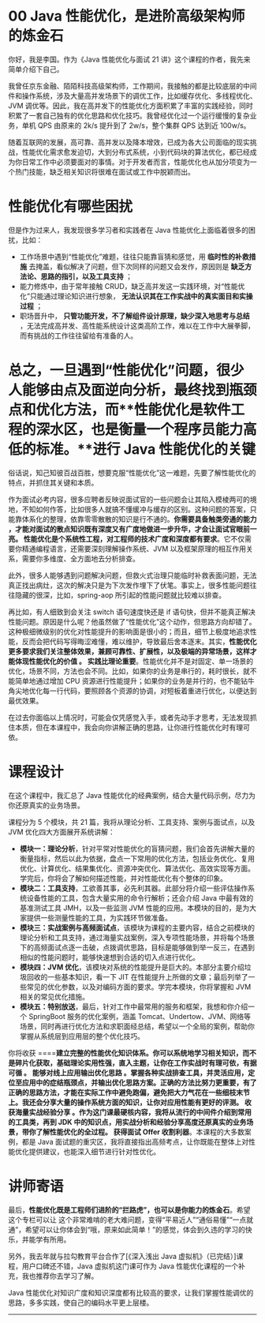 # 00 Java 性能优化，是进阶高级架构师的炼金石

你好，我是李国。作为《Java 性能优化与面试 21 讲》这个课程的作者，我先来简单介绍下自己。

我曾任京东金融、陌陌科技高级架构师，工作期间，我接触的都是比较底层的中间件和操作系统，涉及大量高并发场景下的调优工作，比如缓存优化、多线程优化、JVM 调优等。因此，我在高并发下的性能优化方面积累了丰富的实践经验，同时积累了一套自己独有的优化思路和优化技巧。我曾经优化过一个运行缓慢的复杂业务，单机 QPS 由原来的 2k/s 提升到了 2w/s，整个集群 QPS 达到近 100w/s。

随着互联网的发展，高可靠、高并发以及降本增效，已成为各大公司面临的现实挑战，性能优化需求愈发迫切，大到分布式系统，小到代码块的算法优化，都已经成为你日常工作中必须要面对的事情。对于开发者而言，性能优化也从加分项变为一个热门技能，缺乏相关知识将很难在面试或工作中脱颖而出。

# 性能优化有哪些困扰

但是作为过来人，我发现很多学习者和实践者在 Java 性能优化上面临着很多的困扰，比如：

- 工作场景中遇到“性能优化”难题，往往只能靠盲猜和感觉，用 **临时性的补救措施** 去掩盖，看似解决了问题，但下次同样的问题又会发作，原因则是 **缺乏方法论、思路的指引，以及工具支持** ；
- 能力修炼中，由于常年接触 CRUD，缺乏高并发这一实践环境，对“性能优化”只能通过理论知识进行想象， **无法认识其在工作实战中的真实面目和实操过程** ；
- 职场晋升中， **只管功能开发，不了解组件设计原理，缺少深入地思考与总结** ，无法完成高并发、高性能系统设计这类高阶工作，难以在工作中大展拳脚，而有挑战的工作往往留给有准备的人。

# 总之，一旦遇到“性能优化”问题，很少人能够由点及面逆向分析，最终找到瓶颈点和优化方法，而\*\*性能优化是软件工程的深水区，也是衡量一个程序员能力高低的标准。\*\*进行 Java 性能优化的关键

俗话说，知己知彼百战百胜，想要克服“性能优化”这一难题，先要了解性能优化的特点，并抓住其关键和本质。

作为面试必考内容，很多应聘者反映说面试官的一些问题会让其陷入模棱两可的境地，不知如何作答，比如很多人就搞不懂缓冲与缓存的区别。这种问题的答案，只能靠体系化的整理，依靠零零散散的知识是行不通的。**你需要具备触类旁通的能力 **，才能对面试的散点知识既有深度又有广度地做进一步升华，才会让面试官眼前一亮。** 性能优化是个系统性工程，对工程师的技术广度和深度都有要求**。它不仅需要你精通编程语言，还需要深刻理解操作系统、JVM 以及框架原理的相互作用关系，需要你多维度、全方面地去分析排查。

此外，很多人能够遇到问题解决问题，但救火式治理只能临时补救表面问题，无法真正找出病灶，这次的解决只是为下次发作埋下了伏笔。事实上，很多性能问题往往隐藏的很深，比如，spring-aop 所引起的性能问题就比较难以排查。

再比如，有人细致到会关注 switch 语句速度快还是 if 语句快，但并不能真正解决性能问题。原因是什么呢？他虽然做了“性能优化”这个动作，但思路方向却错了。这种极细微级别的优化对性能提升的影响面是很小的；而且，细节上极度地追求性能，反而会把代码写得晦涩难懂，难以维护，导致最后舍本逐末。其实，**性能优化更多要求我们关注整体效果，兼顾可靠性、扩展性，以及极端的异常场景，这样才能体现性能优化的价值 **。** 实践比理论重要**。性能优化并不是对固定、单一场景的优化，场景不同，方法也会不同。比如，如果你的业务是串行的，耗时很长，就不能简单地通过增加 CPU 资源进行性能提升；如果你的业务是并行的，也不能钻牛角尖地优化每一行代码，要照顾各个资源的协调，对短板着重进行优化，以便达到最优效果。

在过去你面临以上情况时，可能会仅凭感觉入手，或者先动手才思考，无法发现抓住本质，但在本课程中，我会向你讲解正确的思路，让你进行性能优化时有理可依。

# 课程设计

在这个课程中，我汇总了 Java 性能优化的经典案例，结合大量代码示例，尽力为你还原真实的业务场景。

课程分为 5 个模块，共 21 篇，我将从理论分析、工具支持、案例与面试点，以及 JVM 优化四大方面展开系统讲解：

- **模块一：理论分析**，针对平常对性能优化的盲猜问题，我们会首先讲解大量的衡量指标，然后以此为依据，盘点一下常用的优化方法，包括业务优化、复用优化、计算优化、结果集优化、资源冲突优化、算法优化、高效实现等方面。学完后，你将会了解如何描述性能，并对性能优化有个整体的印象。
- **模块二：工具支持**，工欲善其事，必先利其器。此部分将介绍一些评估操作系统设备性能的工具，包含大量实用的命令行解析；还会介绍 Java 中最有效的基准测试工具 JMH，以及一些监测 JVM 性能的应用。本模块的目的，是为大家提供一些测量性能的工具，为实践环节做准备。
- **模块三：实战案例与高频面试点**，该模块为课程的主要内容，结合之前模块的理论分析和工具支持，通过海量实战案例，深入专项性能场景，并将每个场景下的高频面试点逐一击破，点拨调优思路，目标是能够做到举一反三，在遇到相似的性能问题时，能够快速想到合适的切入点进行优化。
- **模块四：JVM 优化**，该模块对系统的性能提升是巨大的。本部分主要介绍垃圾回收的一些基本知识，看一下 JIT 在性能提升上所做的文章；最后列举了一些常见的优化参数，以及对编码方面的要求。学完本模块，你将掌握和 JVM 相关的常见优化措施。
- **模块五：特别放送**，最后，针对工作中最常用的服务和框架，我想和你介绍一个 SpringBoot 服务的优化案例，涵盖 Tomcat、Undertow、JVM、网络等场景，同时再进行优化方法和求职面经总结，希望以一个全局的案例，帮助你掌握从系统层到应用层的整个优化技巧。

你将收获
====**建立完整的性能优化知识体系。你可以系统地学习相关知识，而不是碎片化获取，基础理论实用性强，直入主题，让你在工作实战时有理可依，有据可循 **。** 能够对线上应用输出优化思路 **。掌握各种实战排查工具，并灵活应用，定位至应用中的症结瓶颈点，并输出优化思路方案。正确的方法比努力更重要，有了正确的思路方法，才能在实际工作中避免跑偏，避免把大力气花在一些细枝末节上。我还会分享大量的操作系统方面的知识，让你对应用性能有更好的评测。** 收获海量实战经验分享 **。作为这门课最硬核内容，我将从流行的中间件介绍到常用的工具类，再到 JDK 中的知识点，用实战分析和经验分享高度还原真实的业务场景，带你了解性能优化的全过程。** 获得面试 Offer 收割利器**。本课程的大多数案例，都是 Java 面试题的重灾区，我将直接指出高频考点，让你既能在整体上对性能优化提供建议，也能深入细节进行针对性优化。

# 讲师寄语

最后，**性能优化既是工程师们进阶的“拦路虎”，也可以是你能力的炼金石**。希望这个专栏可以让 这个非常难啃的老大难问题，变得“平易近人”“通俗易懂”“一点就通”，希望可以让你体会到“哦，原来如此简单！”的感觉，体会到久违的学习的快乐，并能学有所用。

另外，我去年就与拉勾教育平台合作了\[《深入浅出 Java 虚拟机》（已完结）\]课程，用户口碑还不错，Java 虚拟机这门课可作为 Java 性能优化课程的一个补充，我也推荐你去学习了解。

Java 性能优化对知识广度和知识深度都有比较高的要求，让我们掌握性能调优的思路，多多实践，使自己的编码水平更上层楼。

______________________________________________________________________
